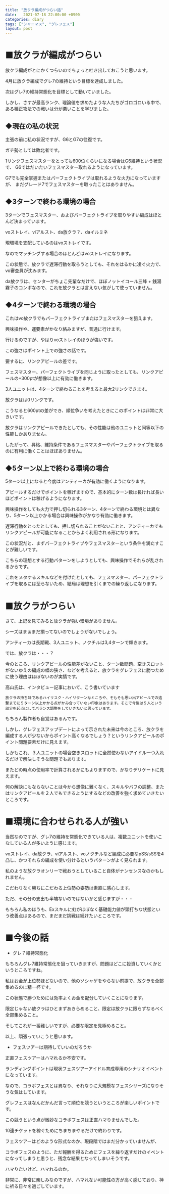 ```yaml
---
title: "放クラ編成がつらい話"
date:   2021-07-18 22:00:00 +0900
categories: diary
tags: ["シャニマス", "グレフェス"]
layout: post
---
```


# ■放クラが編成がつらい

放クラ編成がとにかくつらいのでちょっと吐き出しておこうと思います。

4月に放クラ編成でグレ7の維持という目標を達成しました。

次はグレ7の維持常態化を目標として動いていました。

しかし、さすが最高ランク、理論値を求めたような人たちがゴロゴロいる中で、ある種正攻法での戦いは分が悪いことを学びました。

## ◆現在の私の状況

主張の前に私の状況ですが、G6とG7の往復です。

ガチ勢としては敗北者です。

1リンクフェスマスターをとっても600位くらいになる場合はG6維持という状況で、
G6ではだいたいフェスマスター取れるようになっています。

G7でも完全掌握またはパーフェクトライブは取れるような火力になっていますが、
まだグレード7でフェスマスターを取ったことはありません。

## ◆3ターンで終わる環境の場合

3ターンでフェスマスター、およびパーフェクトライブを取りやすい編成はほとんど決まっています。

voストレイ、viアルスト、da放クラ？、daイルミネ

現環境を支配しているのはvoストレイです。

なのでマッチングする場合のほとんどはvoストレイになります。

この状態で、放クラで遅滞行動を取ろうとしても、それをはるかに凌ぐ火力で、vo審査員が沈みます。

da放クラは、センターがちょこ先輩なだけで、ほぼノットイコール三峰 + 銭湯霧子のコンボなので、これを放クラとは言えない気がして使っていません。

## ◆4ターンで終わる環境の場合

これはvo放クラでもパーフェクトライブまたはフェスマスターを狙えます。

興味操作や、運要素がかなり絡みますが、普通に行けます。

行けるのですが、やはりvoストレイのほうが強いです。

この強さはポイント上での強さの話です。

要するに、リンクアピールの差です。

フェスマスター、パーフェクトライブを同じように取ったとしても、リンクアピールの+300ptが想像以上に有効に働きます。

3人ユニットは、4ターンで終わることを考えると最大2リンクできます。

放クラはは0リンクです。

こうなると600ptの差ができ、順位争いを考えたときにこのポイントは非常に大きいです。

放クラはリンクアピールできたとしても、その性能は他のユニットと同等以下の性能しかありません。

したがって、昇格、維持条件であるフェスマスターやパーフェクトライブを取るのに有利に働くことはほぼありません。

## ◆5ターン以上で終わる環境の場合

5ターン以上になると今度はアンティーカが有効に働くようになります。

アピールするだけでポイントを稼げますので、基本的にターン数は長ければ長いほどポイントは稼げるようになります。

興味操作をしても火力で押し切られる3ターン、4ターンで終わる環境とは異なり、5ターン以上かかる場合は興味操作がかなり有効に働きます。

遅滞行動をとったとしても、押し切られることがないことと、アンティーカでもリンクアピールが可能になることからよく利用される形になります。

この状況だと、まずパーフェクトライブやフェスマスターという条件を満たすことが難しいです。

こちらの理想とする行動パターンをしようとしても、興味操作でそれらが乱されるからです。

これをメタするスキルなどを付けたとしても、フェスマスター、パーフェクトライブを取るには至らないため、結局は理想を引くまでの繰り返しになります。

# ■放クラがつらい

さて、上記を見てみると放クラが強い環境がありません。

シーズはまぁまだ揃ってないのでしょうがないでしょう。

アンティーカは長期戦、3人ユニット、ノクチルは3,4ターンで輝きます。

では、放クラは・・・？

今のところ、リンクアピールの性能差がないこと、ターン数問題、空きスロットがないゆえの編成の幅の狭さ、などを考えると、放クラをグレフェスに勝つために使う理由はほぼないのが実情です。

高山氏は、インタビュー記事において、こう書いています

```
放クラの持ち味であるハイリスク・ハイリターンなところや、そもそも思い出アピールでの追撃までに５ターン以上かかる点がかみ合っていない印象はあります。そこで今後は５人という部分を起点にしてバランス調整をしていきたいと思っています。
```

もちろん製作者も自覚はあるんです。

しかし、グレフェスアップデートによって示された未来は今のところ、放クラを編成する人が少ないからポイント高くなるでしょう？というリンクアピールのポイント問題要素だけに見えます。

しかもこれ、３人ユニットの場合空きスロットに全然使わないアイドル一つ入れるだけで解決しそうな問題でもあります。

またどの時点の使用率で計算されるかにもよりますので、かなりデリケートに見えます。

何の解決にもならないことは今から想像に難くなく、スキルやバフの調整、またはリンクアピールを２人でもできるようにするなどの改善を強く求めていきたいところです。

# ■環境に合わせられる人が強い

当然なのですが、グレ7の維持を常態化できている人は、複数ユニットを使いこなしている人が多いように感じます。

voストレイ、da放クラ、viアルスト、voノクチルなど編成に必要なpSS/sSSを4凸し、かつそれらの編成を使い分けるというパターンがよく見られます。

私のような放クラオンリーで戦おうとしていること自体がナンセンスなのかもしれません。

こだわりなく勝ちにこだわる上位勢の姿勢は素直に感心します。

ただ、その分の支出も半端ないのではないかと感じますが・・・

もちろん私のほうも、Exスキルに虹がほぼなく基礎能力値が頭打ちな状態という改善点はあるので、まだまだ挑戦は続けたいところです。

# ■今後の話

* グレ７維持常態化

もちろんグレ7維持常態化を狙っていきますが、問題はどこに投資していくかというところですね。

私はお金が上位勢ほどないので、他のソシャゲをやらない前提で、放クラを全部集めるのに精一杯です。

この状態で勝つためには効率よくお金を配分していくことになります。

限定じゃない放クラはひとまずあきらめること、限定は放クラに限らずなるべく全部集めること。

そしてこれが一番難しいですが、必要な限定を見極めること。

以上、頑張っていこうと思います。

* フェスツアーは期待していいのだろうか

正直フェスツアーはハマれるか不安です。

ランディングポイントは現状フェスツアーアイドル育成専用のシナリオイベントになっています。

なので、コラボフェスとは異なり、それなりに大規模なフェスシリーズになりそうな気はしています。

グレフェスはなんだかんだ言って順位を競うというところが楽しいポイントです。

この競うという点が微妙なコラボフェスは正直ハマりませんでした。

10連チケットを稼ぐためにちまちまやるだけで終わりです。

フェスツアーはどのような形式なのか、現段階ではまだ分かっていませんが、

コラボフェスのように、ただ報酬を得るためにフェスを繰り返すだけのイベントになってしまうと思うと、残念な結果となってしまいそうです。

ハマりたいけど、ハマれるのか。

非常に、非常に楽しみなのですが、ハマれない可能性の方が高く感じており、神に祈る日々を過ごしています。





